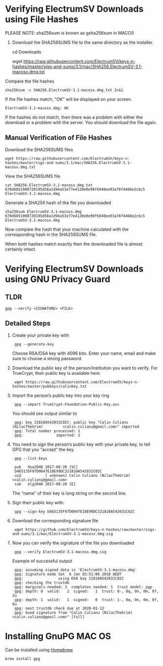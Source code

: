 # Verifying ElectrumSV Downloads using File Hashes
PLEASE NOTE: sha256sum is known as gsha256sum in MACOS

1. Download the SHA256SUMS file to the same directory as the installer.


    cd Downloads

    wget https://raw.githubusercontent.com/ElectrumSV/keys-n-hashes/master/sigs-and-sums/3.1/mac/SHA256.ElectrumSV-3.1-macosx.dmg.txt

Compare the file hashes

    sha256sum -c SHA256.ElectrumSV-3.1-macosx.dmg.txt 2>&1

If the file hashes match, "OK" will be displayed on your screen.

    ElectrumSV-3.1-macosx.dmg: OK

If the hashes do not match, then there was a problem with either the download or a problem with the server. You should download the file again.

## Manual Verification of File Hashes

Download the SHA256SUMS files

    wget https://raw.githubusercontent.com/ElectrumSV/keys-n-hashes/master/sigs-and-sums/3.1/mac/SHA256.ElectrumSV-3.1-macosx.dmg.txt

View the SHA256SUMS file

    cat SHA256.ElectrumSV-3.1-macosx.dmg.txt
    670d6851908720195d58a1d94a53e77e4120e0e98f6940ee93a76f4468e2c6c5  ElectrumSV-3.1-macosx.dmg

Generate a SHA256 hash of the file you downloaded

    sha256sum ElectrumSV-3.1-macosx.dmg
    670d6851908720195d58a1d94a53e77e4120e0e98f6940ee93a76f4468e2c6c5  ElectrumSV-3.1-macosx.dmg

Now compare the hash that your machine calculated with the corresponding hash in the SHA256SUMS file.

When both hashes match exactly then the downloaded file is almost certainly intact.

# Verifying ElectrumSV Downloads using GNU Privacy Guard

## TLDR

    gpg --verify <SIGNATURE> <FILE>

## Detailed Steps
1. Create your private key with

        gpg --generate-key

    Choose RSA/DSA key with 4096 bits.
    Enter your name, email and make sure to choose a strong password.

2. Download the public key of the person/institution you want to verify. For TrueCrypt, their public key is available here.

        wget https://raw.githubusercontent.com/ElectrumSV/keys-n-hashes/master/pubkeys/calinkey.txt

3. Import the person’s public key into your key ring

        gpg --import TrueCrypt-Foundation-Public-Key.asc

    You should see output similar to

        gpg: key 21810A542031C02C: public key "Calin Culianu (NilacTheGrim)         <calin.culianu@gmail.com>" imported
        gpg: Total number processed: 1
        gpg:               imported: 1

4. You need to sign the person’s public key with your private key, to tell GPG that you “accept” the key.

        gpg --list-keys

        pub   dsa2048 2017-08-20 [SC]
        D465135F97D0047E18E99DC321810A542031C02C
        uid           [ unknown] Calin Culianu (NilacTheGrim) <calin.culianu@gmail.com>
        sub   elg2048 2017-08-20 [E]

    The “name” of their key is long string on the second line.

5. Sign their public key with:

        gpg --sign-key D465135F97D0047E18E99DC321810A542031C02C

6. Download the corresponding signature file

        wget https://github.com/ElectrumSV/keys-n-hashes/raw/master/sigs-and-sums/3.1/mac/ElectrumSV-3.1-macosx.dmg.sig

7. Now you can verify the signature of the file you downloaded

        gpg --verify ElectrumSV-3.1-macosx.dmg.sig

    Example of successful output

        gpg: assuming signed data in 'ElectrumSV-3.1-macosx.dmg'
        gpg: Signature made Sat  6 Jan 03:51:06 2018 AEDT
        gpg:                using DSA key 21810A542031C02C
        gpg: checking the trustdb
        gpg: marginals needed: 3  completes needed: 1  trust model: pgp
        gpg: depth: 0  valid:   2  signed:   1  trust: 0-, 0q, 0n, 0m, 0f, 2u
        gpg: depth: 1  valid:   1  signed:   0  trust: 1-, 0q, 0n, 0m, 0f, 0u
        gpg: next trustdb check due at 2020-01-12
        gpg: Good signature from "Calin Culianu (NilacTheGrim) <calin.culianu@gmail.com>" [full]

# Installing GnuPG MAC OS
Can be installed using [Homebrew](https://brew.sh/)

    brew install gpg
